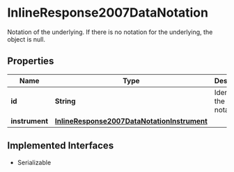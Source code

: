 

# InlineResponse2007DataNotation

Notation of the underlying. If there is no notation for the underlying, the object is null.

## Properties

Name | Type | Description | Notes
------------ | ------------- | ------------- | -------------
**id** | **String** | Identifier of the notation. |  [optional]
**instrument** | [**InlineResponse2007DataNotationInstrument**](InlineResponse2007DataNotationInstrument.md) |  |  [optional]


## Implemented Interfaces

* Serializable


